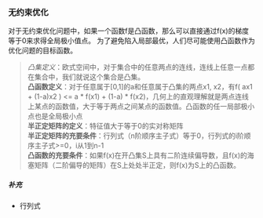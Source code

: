 ### 无约束优化
对于无约束优化问题中，如果一个函数f是凸函数，那么可以直接通过f(x)的梯度等于0来求得全局极小值点。
为了避免陷入局部最优，人们尽可能使用凸函数作为优化问题的目标函数。
>*凸集定义*：欧式空间中，对于集合中的任意两点的连线，连线上任意一点都在集合中，我们就说这个集合是凸集。\
**凸函数定义**：对于任意属于[0,1]的a和任意属于凸集的两点x1, x2，有f( ax1 + (1-a)x2 ) <= a * f(x1) + (1-a) * f(x2)，几何上的直观理解就是两点连线上某点的函数值，大于等于两点之间某点的函数值。凸函数的任一局部极小点也是全局极小点\
**半正定矩阵的定义**：特征值大于等于0的实对称矩阵\
**半正定矩阵的充要条件**：行列式（n阶顺序主子式）等于0，行列式的i阶顺序主子式>=0，i从1到n-1\
**凸函数的充要条件**：如果f(x)在开凸集S上具有二阶连续偏导数，且f(x)的海塞矩阵（二阶偏导的矩阵）在S上处处半正定，则f(x)为S上的凸函数。

##### 补充
+ 行列式
    